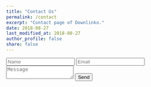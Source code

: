 ```yaml
---
title: "Contact Us"
permalink: /contact
excerpt: "Contact page of Downlinko."
date: 2018-08-27
last_modified_at: 2018-08-27
author_profile: false
share: false
---
```


<form action="https://formspree.io/downlinko.com@gmail.com" method="POST">
  <input type="text" id="name" name="name" placeholder="Name">
  <input type="email" id="email" name="_replyto" placeholder="Email">
  <textarea name="message" placeholder="Message"></textarea>

  <input type="submit" value="Send" class="btn btn--primary btn--warning">
</form>
